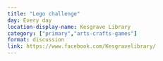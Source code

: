 ```yaml
---
title: "Lego challenge"
day: Every day
location-display-name: Kesgrave Library
category: ["primary","arts-crafts-games"]
format: discussion
link: https://www.facebook.com/Kesgravelibrary/
---
```

